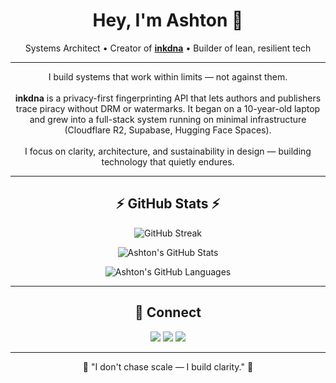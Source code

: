 <div align="center">
  <h1>Hey, I'm Ashton 👋</h1>
  <p>Systems Architect • Creator of <a href="https://inkdnafingerprint.com" target="_blank"><b>inkdna</b></a> • Builder of lean, resilient tech</p>
</div>

---

<div align="center">
  <p>
    I build systems that work within limits — not against them.  
    <br><br>
    <b>inkdna</b> is a privacy-first fingerprinting API that lets authors and publishers trace piracy without DRM or watermarks.  
    It began on a 10-year-old laptop and grew into a full-stack system running on minimal infrastructure (Cloudflare R2, Supabase, Hugging Face Spaces).  
    <br><br>
    I focus on clarity, architecture, and sustainability in design — building technology that quietly endures.
  </p>
</div>

---

<div align="center" id="github-stats">
  <h2>⚡ GitHub Stats ⚡</h2>
  <p align="center">
    <img src="https://github-readme-streak-stats.herokuapp.com?user=ashtonx24&theme=gruvbox" alt="GitHub Streak">
  </p>
  <p align="center">
    <img src="https://github-readme-stats.vercel.app/api?username=ashtonx24&show_icons=true&bg_color=151515&title_color=fb4362&icon_color=fb4362&text_bold=false&text_color=9e9e9e" alt="Ashton's GitHub Stats">
  </p>
  <p align="center">
    <img src="https://github-readme-stats.vercel.app/api/top-langs?username=ashtonx24&layout=compact&theme=gruvbox" alt="Ashton's GitHub Languages">
  </p>
</div>

---

<div align="center">
  <h2>📡 Connect</h2>
  <p align="center">
    <a href="https://www.linkedin.com/in/ashtonx24/"><img src="https://img.shields.io/badge/LinkedIn-blue?style=for-the-badge&logo=linkedin" /></a>
    <a href="https://x.com/inkdnafp"><img src="https://img.shields.io/badge/X_(Twitter)-black?style=for-the-badge&logo=x" /></a>
    <a href="mailto:asharc789@gmail.com"><img src="https://img.shields.io/badge/Email-red?style=for-the-badge&logo=gmail&logoColor=white" /></a>
  </p>
</div>

---

<div align="center">
  <p>🧠 "I don't chase scale — I build clarity." 🧠</p>
</div>
